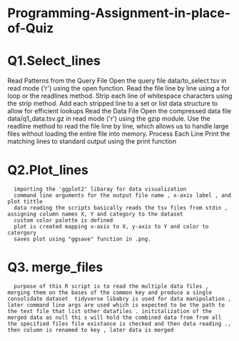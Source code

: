 # Programming-Assignment-in-place-of-Quiz
# Q1.Select_lines  
   Read Patterns from the Query File Open the query file data/to_select.tsv in read mode ('r') using the open function.
   Read the file line by line using a for loop or the readlines method.
   Strip each line of whitespace characters using the strip method.
   Add each stripped line to a set or list data structure to allow for efficient lookups Read the Data File Open the compressed data file data/q1_data.tsv.gz in read mode ('r') using the 
   gzip module.
   Use the readline method to read the file line by line, which allows us to handle large files without loading the entire file into memory. Process Each Line Print the matching lines to 
   standard output using the print function
# Q2.Plot_lines 
      importing the 'ggplot2' libaray for data visualization 
      command line arguments for the output file name , x-axis label , and plot tittle 
      data reading the scripts basically reads the tsv files from stdin , assigning column names X, Y and category to the dataset
      custom color palette is defined 
      plot is created mapping x-axis to X, y-axis to Y and color to catergory
      saves plot using "ggsave" function in .png.
# Q3. merge_files 
      purpose of this R script is to read the multiple data files , merging them on the bases of the common key and produce a single consolidate dataset  tidyverse libabry is used for data manipulation , later command line args are used which is expected to be the path to the text file that list other datafiles . inititalization of the merged data as null thi s will hold the combined data from from all the specified files file existance is checked and then data reading ., then column is renamed to key , later data is merged 
